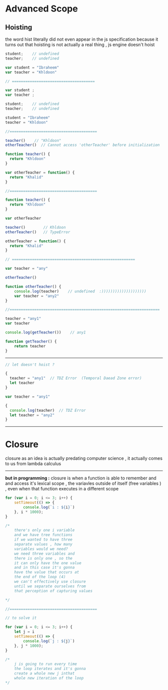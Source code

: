 # Advanced Scope

## Hoisting
the word hist literally did not even appear in the js specification because it turns out that hoisting is not actually a real thing  , js engine doesn't hoist 

```js
student;    // undefined
teacher;    // undefined

var student = "Ibraheem"
var teacher = "Khldoon"

// =====================================

var student ;
var teacher ;

student;    // undefined
teacher;    // undefined

student = "Ibraheem"
teacher = "Khldoon"

//=======================================

teacher()    // "Khldoon"
otherTeacher()  // Cannot access 'otherTeacher' before initialization

function teacher() {
  return "Khldoon"
}

var otherTeacher = function() {
  return "Khalid"
}

//=======================================

function teacher() {
  return "Khldoon"
}

var otherTeacher

teacher()        // Khldoon
otherTeacher()   // TypeError

otherTeacher = function() {
  return "Khalid"
}

// =======================================================

var teacher = "any"

otherTeacher()

function otherTeacher() {
    console.log(teacher)    // undefined  :))))))))))))))))))))
    var teacher = "any2"
}

//===================================================================

teacher = "any1"
var teacher

console.log(getTeacher())    // any1

function getTeacher() {
    return teacher
}
```

---

```js
// let doesn't hoist ?

{
  teacher = "any1"  // TDZ Error  (Temporal Daead Zone error)
  let teacher
}

var teacher = "any1"

{
  console.log(teacher)  // TDZ Error
  let teacher = "any2"
}
```

--- 
# Closure
closure as an idea is actually predating computer science , it actually comes to us from lambda calculus 

--- 
**but in programming :** closure is when a function is able to remember and and access it's lexical scope , the variavles outside of itself (free variables )  , even when that function executes in a different scope

```js
for (var i = 0; i <= 3; i++) {
    setTimeout(() => {
        console.log(`i : ${i}`)
    }, i * 1000);
}

/*
    there's only one i variable 
    and we have tree functions
    if we wanted to have three
    separate values , how many
    variables would we need?
    we need three variables and
    there is only one , so the
    it can only have the one value 
    and in this case it's gonna
    have the value that occurs at
    the end of the loop (4)
    we can't effectively use closure
    until we separate ourselves from
    that perception of capturing values

*/

//=======================================

// to solve it

for (var i = 0; i <= 3; i++) {
    let j = i
    setTimeout(() => {
        console.log(`j : ${j}`)
    }, j * 1000);
}

/* 
    j is going to run every time
    the loop iterates and it's gonna
    create a whole new j inthat
    whole new iteration of the loop
*/
```

































